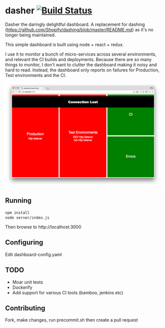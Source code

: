 # dasher [![Build Status](https://travis-ci.org/mikefarah/dasher.svg?branch=master)](https://travis-ci.org/mikefarah/dasher)
Dasher the daringly delightful dashboard. A replacement for dashing (https://github.com/Shopify/dashing/blob/master/README.md) as it's no longer being maintained.

This simple dashboard is built using node + react + redux.

I use it to monitor a bunch of micro-services across several environments, and relevant the CI builds and deployments. Because there are so many things to monitor, I don't want to clutter the dashboard making it noisy and hard to read. Instead, the dashboard only reports on failures for Production, Test environments and the CI.

![Screenshot](screenshot.png)


## Running

```
npm install
node server/index.js
```

Then browse to http://localhost:3000

## Configuring

Edit dashboard-config.yaml

## TODO

- Moar unit tests
- Dockerify
- Add support for various CI tools (bamboo, jenkins etc)


## Contributing

Fork, make changes, run precommit.sh then create a pull request
